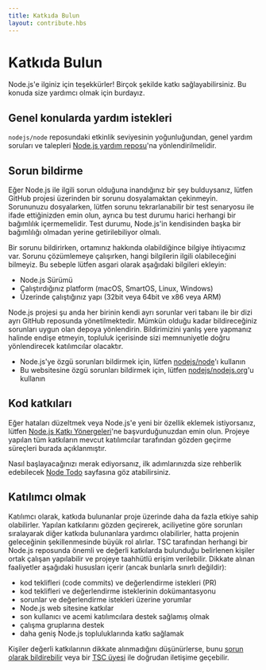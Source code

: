 ```yaml
---
title: Katkıda Bulun
layout: contribute.hbs
---
```


# Katkıda Bulun

Node.js'e ilginiz için teşekkürler! Birçok şekilde katkı sağlayabilirsiniz. Bu konuda size yardımcı olmak için burdayız.

## Genel konularda yardım istekleri

`nodejs/node` reposundaki etkinlik seviyesinin yoğunluğundan, genel yardım soruları ve talepleri [Node.js yardım reposu](https://github.com/nodejs/help/issues)'na yönlendirilmelidir.

## Sorun bildirme

Eğer Node.js ile ilgili sorun olduğuna inandığınız bir şey bulduysanız, lütfen GitHub projesi üzerinden bir sorunu dosyalamaktan çekinmeyin. Sorununuzu dosyalarken, lütfen sorunu tekrarlanabilir bir test senaryosu ile ifade ettiğinizden emin olun, ayrıca bu test durumu harici herhangi bir bağımlılık içermemelidir. Test durumu, Node.js'in kendisinden başka bir bağımlılığı olmadan yerine getirilebiliyor olmalı.

Bir sorunu bildirirken, ortamınız hakkında olabildiğince bilgiye ihtiyacımız var. Sorunu çözümlemeye çalışırken, hangi bilgilerin ilgili olabileceğini bilmeyiz. Bu sebeple lütfen asgari olarak aşağıdaki bilgileri ekleyin:

- Node.js Sürümü
- Çalıştırdığınız platform (macOS, SmartOS, Linux, Windows)
- Üzerinde çalıştığınız yapı (32bit veya 64bit ve x86 veya ARM)

Node.js projesi şu anda her birinin kendi ayrı sorunlar veri tabanı ile bir dizi ayrı GitHub reposunda yönetilmektedir. Mümkün olduğu kadar bildireceğiniz sorunları uygun olan depoya yönlendirin. Bildirimizini yanlış yere yapmanız halinde endişe etmeyin, topluluk içerisinde sizi memnuniyetle doğru yönlendirecek katılımcılar olacaktır.

- Node.js'ye özgü sorunları bildirmek için, lütfen [nodejs/node](https://github.com/nodejs/node)'ı kullanın
- Bu websitesine özgü sorunları bildirmek için, lütfen [nodejs/nodejs.org](https://github.com/nodejs/nodejs.org/issues)'u kullanın

## Kod katkıları

Eğer hataları düzeltmek veya Node.js'e yeni bir özellik eklemek istiyorsanız, lütfen [Node.js Katkı Yönergeleri](https://github.com/nodejs/node/blob/main/CONTRIBUTING.md/#pull-requests)'ne başvurduğunuzdan emin olun. Projeye yapılan tüm katkıların mevcut katılımcılar tarafından gözden geçirme süreçleri burada açıklanmıştır.

Nasıl başlayacağınızı merak ediyorsanız, ilk adımlarınızda size rehberlik edebilecek [Node Todo](https://www.nodetodo.org/) sayfasına göz atabilirsiniz.

## Katılımcı olmak

Katılımcı olarak, katkıda bulunanlar proje üzerinde daha da fazla etkiye sahip olabilirler. Yapılan katkılarını gözden geçirerek, aciliyetine göre sorunları sıralayarak diğer katkıda bulunanlara yardımcı olabilirler, hatta projenin geleceğinin şekillenmesinde büyük rol alırlar. TSC tarafından herhangi bir Node.js reposunda önemli ve değerli katkılarda bulunduğu belirlenen kişiler ortak çalışan yapılabilir ve projeye taahhütlü erişim verilebilir. Dikkate alınan faaliyetler aşağıdaki hususları içerir (ancak bunlarla sınırlı değildir):

- kod teklifleri (code commits) ve değerlendirme istekleri (PR)
- kod teklifleri ve değerlendirme isteklerinin dokümantasyonu
- sorunlar ve değerlendirme istekleri üzerine yorumlar
- Node.js web sitesine katkılar
- son kullanıcı ve acemi katılımcılara destek sağlamış olmak
- çalışma gruplarına destek
- daha geniş Node.js topluluklarında katkı sağlamak

Kişiler değerli katkılarının dikkate alınmadığını düşünürlerse, bunu [sorun olarak bildirebilir](https://github.com/nodejs/TSC/issues) veya bir [TSC üyesi](https://github.com/nodejs/node#tsc-technical-steering-committee) ile doğrudan iletişime geçebilir.
